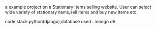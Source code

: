 a example project on a Stationary Items selling website. User can select wide variety of stationary items,sell items and buy new items etc.

code stack:python(django),database used : mongo dB

